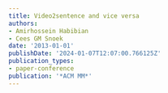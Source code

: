 ```yaml
---
title: Video2sentence and vice versa
authors:
- Amirhossein Habibian
- Cees GM Snoek
date: '2013-01-01'
publishDate: '2024-01-07T12:07:00.766125Z'
publication_types:
- paper-conference
publication: '*ACM MM*'
---
```


